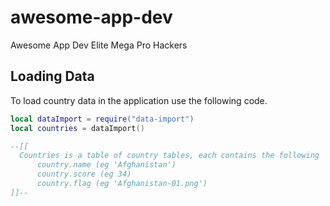 # awesome-app-dev

Awesome App Dev Elite Mega Pro Hackers

## Loading Data

To load country data in the application use the following code.

```lua
local dataImport = require("data-import")
local countries = dataImport()

--[[
  Countries is a table of country tables, each contains the following
      country.name (eg 'Afghanistan')
      country.score (eg 34)
      country.flag (eg 'Afghanistan-01.png')
]]--
```
